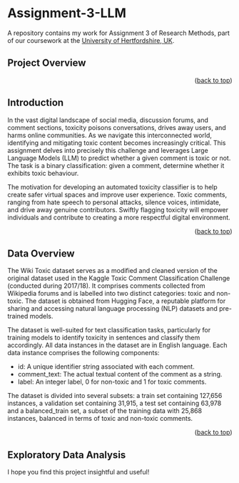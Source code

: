 <a id="readme-top"></a>




# Assignment-3-LLM

A repository contains my work for Assignment 3 of Research Methods, part of our coursework at the [University of Hertfordshire, UK](https://www.herts.ac.uk/).

## Project Overview



<p align="right">(<a href="#readme-top">back to top</a>)</p>

## Introduction

In the vast digital landscape of social media, discussion forums, and comment sections, toxicity poisons conversations, drives away users, and harms online communities. As we navigate this interconnected world, identifying and mitigating toxic content becomes increasingly critical.
This assignment delves into precisely this challenge and leverages Large Language Models (LLM) to predict whether a given comment is toxic or not.
The task is a binary classification: given a comment, determine whether it exhibits toxic behaviour.

The motivation for developing an automated toxicity classifier is to help create safer virtual spaces and improve user experience. Toxic comments, ranging from hate speech to personal attacks, silence voices, intimidate, and drive away genuine contributors. Swiftly flagging toxicity will empower individuals and contribute to creating a more respectful digital environment.

<p align="right">(<a href="#readme-top">back to top</a>)</p>

## Data Overview

The Wiki Toxic dataset serves as a modified and cleaned version of the original dataset used in the Kaggle Toxic Comment Classification Challenge (conducted during 2017/18). It comprises comments collected from Wikipedia forums and is labelled into two distinct categories: toxic and non-toxic. The dataset is obtained from Hugging Face, a reputable platform for sharing and accessing natural language processing (NLP) datasets and pre-trained models.

The dataset is well-suited for text classification tasks, particularly for training models to identify toxicity in sentences and classify them accordingly.
All data instances in the dataset are in English language. Each data instance comprises the following components:

- id: A unique identifier string associated with each comment.
- comment_text: The actual textual content of the comment as a string.
- label: An integer label, 0 for non-toxic and 1 for toxic comments.

The dataset is divided into several subsets: a train set containing 127,656 instances, a validation set containing 31,915, a test set containing 63,978 and a balanced_train set, a subset of the training data with 25,868 instances, balanced in terms of toxic and non-toxic comments.

<p align="right">(<a href="#readme-top">back to top</a>)</p>

## Exploratory Data Analysis



I hope you find this project insightful and useful!
